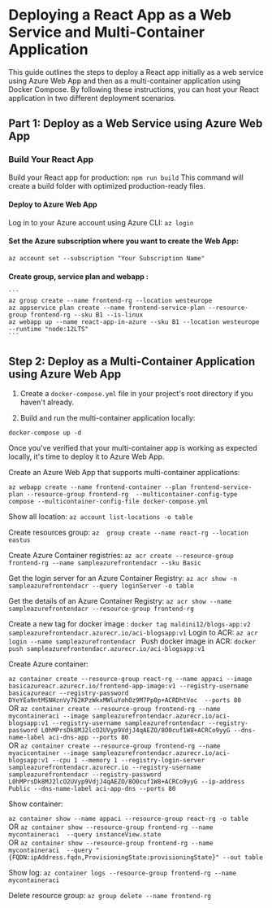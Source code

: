 # Deploying a React App as a Web Service and Multi-Container Application

This guide outlines the steps to deploy a React app initially as a web service using Azure Web App and then as a multi-container application using Docker Compose. By following these instructions, you can host your React application in two different deployment scenarios.

## Part 1: Deploy as a Web Service using Azure Web App
### Build Your React App

Build your React app for production:
```npm run build```
This command will create a build folder with optimized production-ready files.

#### Deploy to Azure Web App
Log in to your Azure account using Azure CLI:
```az login```

#### Set the Azure subscription where you want to create the Web App:
```az account set --subscription "Your Subscription Name"```


#### Create group, service plan and webapp :
    ```
    az group create --name frontend-rg --location westeurope
    az appservice plan create --name frontend-service-plan --resource-group frontend-rg --sku B1 --is-linux
    az webapp up --name react-app-in-azure --sku B1 --location westeurope --runtime "node:12LTS"
    ```

## Step 2: Deploy as a Multi-Container Application using Azure Web App

1. Create a `docker-compose.yml` file in your project's root directory if you haven't already.

2. Build and run the multi-container application locally:

```docker-compose up -d```

Once you've verified that your multi-container app is working as expected locally, it's time to deploy it to Azure Web App.

Create an Azure Web App that supports multi-container applications:

```az webapp create --name frontend-container --plan frontend-service-plan --resource-group frontend-rg  --multicontainer-config-type compose --multicontainer-config-file docker-compose.yml```

Show all location:
```az account list-locations -o table```

Create resources group:
```az  group create --name react-rg --location eastus```

Create Azure Container registries:
```az acr create --resource-group frontend-rg --name sampleazurefrontendacr --sku Basic```

Get the login server for an Azure Container Registry:
```az acr show -n sampleazurefrontendacr --query loginServer -o table```

Get the details of an Azure Container Registry:
```az acr show --name sampleazurefrontendacr --resource-group frontend-rg```

Create a new tag for docker image :
```docker tag maldini12/blogs-app:v2 sampleazurefrontendacr.azurecr.io/aci-blogsapp:v1```
Login to ACR:
```az acr login --name sampleazurefrontendacr ```
Push docker image in ACR:
```docker push sampleazurefrontendacr.azurecr.io/aci-blogsapp:v1```

Create Azure container:

```az container create --resource-group react-rg --name appaci --image basicazureacr.azurecr.io/frontend-app-image:v1 --registry-username basicazureacr --registry-password DYeYEa9ntMSNHznVy762KPzWkxMWluYohOz9M7Pp0p+ACRDhtVoc  --ports 80```
<br/>OR
```az container create --resource-group frontend-rg --name mycontaineraci --image sampleazurefrontendacr.azurecr.io/aci-blogsapp:v1 --registry-username sampleazurefrontendacr --registry-password L0hMPrsDk8MJ2lcO2UVyp9VdjJ4qAEZO/8O0cuf1W8+ACRCo9yyG --dns-name-label aci-dns-app --ports 80```
<br/>OR
```az container create --resource-group frontend-rg --name myacicontainer --image sampleazurefrontendacr.azurecr.io/aci-blogsapp:v1 --cpu 1 --memory 1 --registry-login-server sampleazurefrontendacr.azurecr.io --registry-username sampleazurefrontendacr --registry-password L0hMPrsDk8MJ2lcO2UVyp9VdjJ4qAEZO/8O0cuf1W8+ACRCo9yyG --ip-address Public --dns-name-label aci-app-dns --ports 80```

Show container:

```az container show --name appaci --resource-group react-rg -o table```
<br/>OR
```az container show --resource-group frontend-rg --name mycontaineraci  --query instanceView.state```
<br/>OR
```az container show --resource-group frontend-rg --name mycontaineraci  --query "{FQDN:ipAddress.fqdn,ProvisioningState:provisioningState}" --out table```

Show log:
```az container logs --resource-group frontend-rg --name mycontaineraci```

Delete resource group:
```az group delete --name frontend-rg```
